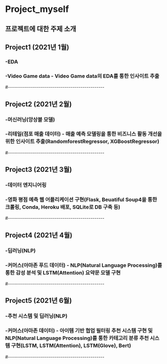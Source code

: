 # Project_myself

## 프로젝트에 대한 주제 소개

## Project1 (2021년 1월)
### -EDA
### -Video Game data - Video Game data의 EDA를 통한 인사이트 추출
#------------------------------------------------
## Project2 (2021년 2월)
### -머신러닝(앙상블 모델)
### -리테일(점포 매출 데이터) - 매출 예측 모델링을 통한 비즈니스 활동 개선을 위한 인사이트 추출(RandomforestRegressor, XGBoostRegressor)
#------------------------------------------------
## Project3 (2021년 3월)
### -데이터 엔지니어링
### -영화 평점 예측 웹 어플리케이션 구현(Flask, Beuatiful Soup4을 통한 크롤링, Conda, Heroku 배포, SQLite로 DB 구축 등)
#------------------------------------------------
## Project4 (2021년 4월)
### -딥러닝(NLP)
### -커머스(아마존 푸드 데이터) - NLP(Natural Language Processing)를 통한 감성 분석 및 LSTM(Attention) 요약문 모델 구현
#------------------------------------------------
## Project5 (2021년 6월)
### -추천 시스템 및 딥러닝(NLP)
### -커머스(아마존 데이터) - 아이템 기반 협업 필터링 추천 시스템 구현 및 NLP(Natural Language Processing)를 통한 카테고리 분류 추천 시스템 구현(LSTM, LSTM(Attention), LSTM(Glove), Bert)
#------------------------------------------------
